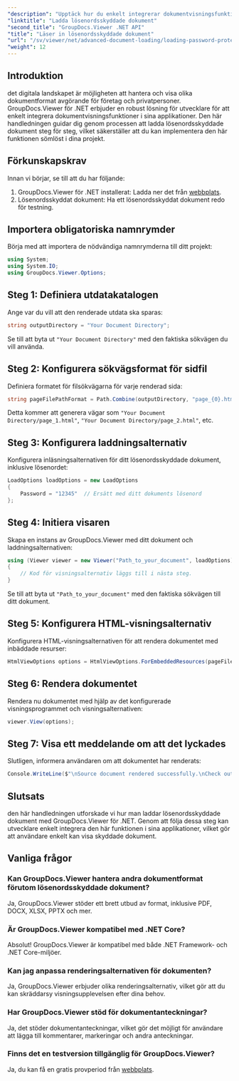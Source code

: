 ```yaml
---
"description": "Upptäck hur du enkelt integrerar dokumentvisningsfunktioner i dina .NET-applikationer med GroupDocs.Viewer. Den här handledningen ger en omfattande steg-för-steg-guide."
"linktitle": "Ladda lösenordsskyddade dokument"
"second_title": "GroupDocs.Viewer .NET API"
"title": "Läser in lösenordsskyddade dokument"
"url": "/sv/viewer/net/advanced-document-loading/loading-password-protected-document/"
"weight": 12
---
```


## Introduktion

det digitala landskapet är möjligheten att hantera och visa olika dokumentformat avgörande för företag och privatpersoner. GroupDocs.Viewer för .NET erbjuder en robust lösning för utvecklare för att enkelt integrera dokumentvisningsfunktioner i sina applikationer. Den här handledningen guidar dig genom processen att ladda lösenordsskyddade dokument steg för steg, vilket säkerställer att du kan implementera den här funktionen sömlöst i dina projekt.

## Förkunskapskrav

Innan vi börjar, se till att du har följande:

1. GroupDocs.Viewer för .NET installerat: Ladda ner det från [webbplats](https://releases.groupdocs.com/viewer/net/).
2. Lösenordsskyddat dokument: Ha ett lösenordsskyddat dokument redo för testning.

## Importera obligatoriska namnrymder

Börja med att importera de nödvändiga namnrymderna till ditt projekt:

```csharp
using System;
using System.IO;
using GroupDocs.Viewer.Options;
```

## Steg 1: Definiera utdatakatalogen

Ange var du vill att den renderade utdata ska sparas:

```csharp
string outputDirectory = "Your Document Directory";
```
Se till att byta ut `"Your Document Directory"` med den faktiska sökvägen du vill använda.

## Steg 2: Konfigurera sökvägsformat för sidfil

Definiera formatet för filsökvägarna för varje renderad sida:

```csharp
string pageFilePathFormat = Path.Combine(outputDirectory, "page_{0}.html");
```

Detta kommer att generera vägar som `"Your Document Directory/page_1.html"`, `"Your Document Directory/page_2.html"`, etc.

## Steg 3: Konfigurera laddningsalternativ

Konfigurera inläsningsalternativen för ditt lösenordsskyddade dokument, inklusive lösenordet:

```csharp
LoadOptions loadOptions = new LoadOptions
{
    Password = "12345"  // Ersätt med ditt dokuments lösenord
};
```

## Steg 4: Initiera visaren

Skapa en instans av GroupDocs.Viewer med ditt dokument och laddningsalternativen:

```csharp
using (Viewer viewer = new Viewer("Path_to_your_document", loadOptions))
{
    // Kod för visningsalternativ läggs till i nästa steg.
}
```
Se till att byta ut `"Path_to_your_document"` med den faktiska sökvägen till ditt dokument.

## Steg 5: Konfigurera HTML-visningsalternativ

Konfigurera HTML-visningsalternativen för att rendera dokumentet med inbäddade resurser:

```csharp
HtmlViewOptions options = HtmlViewOptions.ForEmbeddedResources(pageFilePathFormat);
```

## Steg 6: Rendera dokumentet

Rendera nu dokumentet med hjälp av det konfigurerade visningsprogrammet och visningsalternativen:

```csharp
viewer.View(options);
```

## Steg 7: Visa ett meddelande om att det lyckades

Slutligen, informera användaren om att dokumentet har renderats:

```csharp
Console.WriteLine($"\nSource document rendered successfully.\nCheck output in {outputDirectory}.");
```

## Slutsats

den här handledningen utforskade vi hur man laddar lösenordsskyddade dokument med GroupDocs.Viewer för .NET. Genom att följa dessa steg kan utvecklare enkelt integrera den här funktionen i sina applikationer, vilket gör att användare enkelt kan visa skyddade dokument.

## Vanliga frågor

### Kan GroupDocs.Viewer hantera andra dokumentformat förutom lösenordsskyddade dokument?

Ja, GroupDocs.Viewer stöder ett brett utbud av format, inklusive PDF, DOCX, XLSX, PPTX och mer.

### Är GroupDocs.Viewer kompatibel med .NET Core?

Absolut! GroupDocs.Viewer är kompatibel med både .NET Framework- och .NET Core-miljöer.

### Kan jag anpassa renderingsalternativen för dokumenten?

Ja, GroupDocs.Viewer erbjuder olika renderingsalternativ, vilket gör att du kan skräddarsy visningsupplevelsen efter dina behov.

### Har GroupDocs.Viewer stöd för dokumentanteckningar?

Ja, det stöder dokumentanteckningar, vilket gör det möjligt för användare att lägga till kommentarer, markeringar och andra anteckningar.

### Finns det en testversion tillgänglig för GroupDocs.Viewer?

Ja, du kan få en gratis provperiod från [webbplats](https://releases.groupdocs.com/).